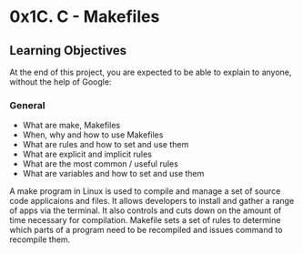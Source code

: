 # 0x1C. C - Makefiles
## Learning Objectives
At the end of this project, you are expected to be able to explain to anyone, without the help of Google:

### General
* What are make, Makefiles
* When, why and how to use Makefiles
* What are rules and how to set and use them
* What are explicit and implicit rules
* What are the most common / useful rules
* What are variables and how to set and use them

A make program in Linux is used to compile and manage a set of source code applicaions and files.
It allows developers to install and gather a range of apps via the terminal. It also controls and cuts down on the amount of time necessary for compilation.
Makefile sets a set of rules to determine which parts of a program need to be recompiled and issues command to recompile them.
